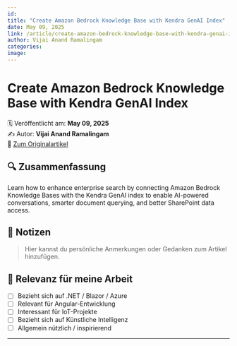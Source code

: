 ```yaml
---
id: 
title: "Create Amazon Bedrock Knowledge Base with Kendra GenAI Index"
date: May 09, 2025
link: /article/create-amazon-bedrock-knowledge-base-with-kendra-genai-index/
author: Vijai Anand Ramalingam
categories: 
image: 
---
```


# Create Amazon Bedrock Knowledge Base with Kendra GenAI Index

🗓️ Veröffentlicht am: **May 09, 2025**  
✍️ Autor: **Vijai Anand Ramalingam**  
🔗 [Zum Originalartikel](/article/create-amazon-bedrock-knowledge-base-with-kendra-genai-index/)

## 🔍 Zusammenfassung

Learn how to enhance enterprise search by connecting Amazon Bedrock Knowledge Bases with the Kendra GenAI index to enable AI-powered conversations, smarter document querying, and better SharePoint data access. 

## 📌 Notizen

> Hier kannst du persönliche Anmerkungen oder Gedanken zum Artikel hinzufügen.

## 🧠 Relevanz für meine Arbeit

- [ ] Bezieht sich auf .NET / Blazor / Azure
- [ ] Relevant für Angular-Entwicklung
- [ ] Interessant für IoT-Projekte
- [ ] Bezieht sich auf Künstliche Intelligenz
- [ ] Allgemein nützlich / inspirierend

---
